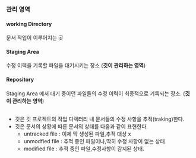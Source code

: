 ### 관리 영역
#### working Directory
문서 작업이 이루어지는 곳

#### Staging Area
수정 이력을 기록할 파일을 대기시키는 장소
(**깃이 관리하는 영역**)

#### Repository
Staging Area 에서 대기 중이던 파일들의 수정 이력이 최종적으로 기록되는 장소.
(**깃이 관리하는 영역**)

## <span></span>
- 깃은 깃 프로젝트의 작업 디렉터리 내 문서들의 수정 사항을 추적(traking)한다.
- 깃은 문서의 상황에 따른 문서의 상태를 다음과 같이 표현한다.
	- untracked file : 이제 막 생성된 파일,추적 대상 x
	- unmodfied file : 추적 중인 파일이나,딱히 수정 사항이 없는 상태
	- modified file : 추적 중인 파일,수정사항이 감지된 상태.
